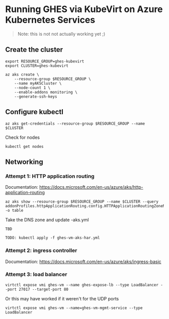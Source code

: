 # Running GHES via KubeVirt on Azure Kubernetes Services

> Note: this is not not actually working yet ;)

## Create the cluster

```
export RESOURCE_GROUP=ghes-kubevirt
export CLUSTER=ghes-kubevirt
```

```
az aks create \
    --resource-group $RESOURCE_GROUP \
    --name myAKSCluster \
    --node-count 1 \
    --enable-addons monitoring \
    --generate-ssh-keys
```

## Configure kubectl

```
az aks get-credentials --resource-group $RESOURCE_GROUP --name $CLUSTER
```

Check for nodes

```
kubectl get nodes
```

## Networking

### Attempt 1: HTTP application routing

Documentation: https://docs.microsoft.com/en-us/azure/aks/http-application-routing

```
az aks show --resource-group $RESOURCE_GROUP --name $CLUSTER --query addonProfiles.httpApplicationRouting.config.HTTPApplicationRoutingZoneName -o table
```

Take the DNS zone and update -aks.yml

```
TBD
```


```
TODO: kubectl apply -f ghes-vm-aks-har.yml
```        

### Attempt 2: ingress controller

Documentation: https://docs.microsoft.com/en-us/azure/aks/ingress-basic

### Attempt 3: load balancer

```
virtctl expose vmi ghes-vm --name ghes-expose-lb --type LoadBalancer --port 27017 --target-port 80
```

Or this may have worked if it weren't for the UDP ports

```
virtctl expose vmi ghes-vm --name=ghes-vm-mgmt-service --type LoadBalancer
```
